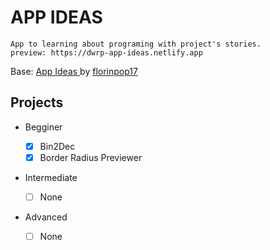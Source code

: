 # APP IDEAS

    App to learning about programing with project's stories.
    preview: https://dwrp-app-ideas.netlify.app

Base: <a href="https://github.com/florinpop17/app-ideas"> App Ideas </a> by <a href="https://github.com/florinpop17"> florinpop17 </a>


## Projects

- Begginer

    - [X] Bin2Dec
    - [X] Border Radius Previewer

- Intermediate

    - [ ] None

- Advanced

    - [ ] None